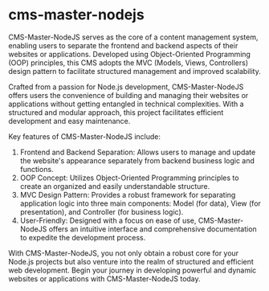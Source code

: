 # cms-master-nodejs

CMS-Master-NodeJS serves as the core of a content management system, enabling users to separate the frontend and backend aspects of their websites or applications. 
Developed using Object-Oriented Programming (OOP) principles, this CMS adopts the MVC (Models, Views, Controllers) design pattern to facilitate structured management and improved scalability.

Crafted from a passion for Node.js development, CMS-Master-NodeJS offers users the convenience of building and managing their websites or applications without getting entangled in technical complexities. 
With a structured and modular approach, this project facilitates efficient development and easy maintenance.

Key features of CMS-Master-NodeJS include:

1. Frontend and Backend Separation: Allows users to manage and update the website's appearance separately from backend business logic and functions.
2. OOP Concept: Utilizes Object-Oriented Programming principles to create an organized and easily understandable structure.
3. MVC Design Pattern: Provides a robust framework for separating application logic into three main components: Model (for data), View (for presentation), and Controller (for business logic).
4. User-Friendly: Designed with a focus on ease of use, CMS-Master-NodeJS offers an intuitive interface and comprehensive documentation to expedite the development process.

With CMS-Master-NodeJS, you not only obtain a robust core for your Node.js projects but also venture into the realm of structured and efficient web development. 
Begin your journey in developing powerful and dynamic websites or applications with CMS-Master-NodeJS today.

